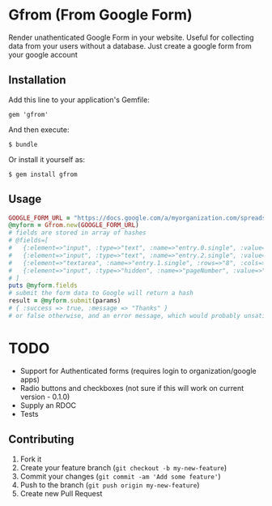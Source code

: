 # Gfrom (From Google Form)

Render unathenticated Google Form in your website. Useful for collecting data from your users without a database. Just create a google form from your google account

## Installation

Add this line to your application's Gemfile:

    gem 'gfrom'

And then execute:

    $ bundle

Or install it yourself as:

    $ gem install gfrom

## Usage

```ruby
GOOGLE_FORM_URL = "https://docs.google.com/a/myorganization.com/spreadsheet/embeddedform?formkey=dGlXS0ZNWVVGYWZqMVhXUENvOXQtSnc6MQ&hl=en"
@myform = Gfrom.new(GOOGLE_FORM_URL)
# fields are stored in array of hashes
# @fields=[
#   {:element=>"input", :type=>"text", :name=>"entry.0.single", :value=>"", :class=>"ss-q-short", :id=>"entry_0", :label=>"Name", :required=>true},
#   {:element=>"input", :type=>"text", :name=>"entry.2.single", :value=>"", :class=>"ss-q-short", :id=>"entry_2", :label=>"Email", :required=>true},
#   {:element=>"textarea", :name=>"entry.1.single", :rows=>"8", :cols=>"75", :class=>"ss-q-long", :id=>"entry_1", :label=>"Message"},
#   {:element=>"input", :type=>"hidden", :name=>"pageNumber", :value=>"0"}, {:element=>"input", :type=>"hidden", :name=>"backupCache", :value=>""}
# ]
puts @myform.fields
# submit the form data to Google will return a hash
result = @myform.submit(params)
# { :success => true, :message => "Thanks" }
# or false otherwise, and an error message, which would probably unsatisfied required fields
```

# TODO

* Support for Authenticated forms (requires login to organization/google apps)
* Radio buttons and checkboxes (not sure if this will work on current version - 0.1.0)
* Supply an RDOC
* Tests

## Contributing

1. Fork it
2. Create your feature branch (`git checkout -b my-new-feature`)
3. Commit your changes (`git commit -am 'Add some feature'`)
4. Push to the branch (`git push origin my-new-feature`)
5. Create new Pull Request
